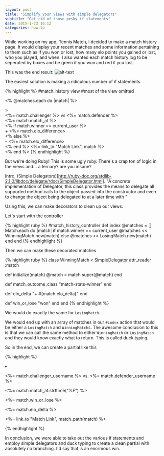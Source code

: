 ```yaml
---
layout: post
title: "Simplify your views with simple delegators"
subtitle: "Get rid of those pesky if statements"
date: 2015-1-23 16:12
categories: how-to
---
```


While working on my app, Tennis Match, I decided to make a match history page.
It would display your recent matches and some information pertaining to them
such as if you won or lost, how many elo points you gained or lost, who you
played, and when. I also wanted each match history log to be seperated by boxes
and be green if you won and red if you lost.

This was the end result:
![alt-text](https://cloud.githubusercontent.com/assets/8673900/5492223/87060d8c-86ad-11e4-9c64-941f86a40754.png)

The easiest solution is making a ridiculous number of if statements.

{% highlight %}
#match_history view
#most of the view omitted

<% @matches.each do |match| %>
  <div class=<% if match.winner == current_user ? "winning_class" : "losing_class" %>>
    <div><%= match.challenger %> vs <%= match.defender %></div>
    <div><%= match.match_at %></div>
    <% if match.winner == current_user %>
      <div>+ <%= match.elo_difference></div>
    <% else %>
      <div>- <%= match.elo_difference></div>
    <% end %>
    <%= link_to "Match Link", match %>
  </div>
<% end %>
{% endhighlight %}

But we're doing Ruby! This is some ugly ruby. There's a crap ton of logic in the
views and... a ternary? are you insane?

Intro, (Simple
Delegators)[http://ruby-doc.org/stdlib-2.1.0/libdoc/delegate/rdoc/SimpleDelegator.html].
 "A concrete implementation of Delegator, this class provides the means to delegate all supported method
calls to the object passed into the constructor and even to change the object
being delegated to at a later time with "

Using this, we can make decorators to clean up our views.

Let's start with the controller

{% highlight ruby %}
#match_history_controller
def index
  @matches = []
  Match.each do |match|
    if match.winner == current_user
      @matches << WinningMatch.new(match)
    else
      @matches << LosingMatch.new(match)
  end
end
{% endhighlight %}

Then we can make these decorated matches

{% highlight ruby %}
class WinningMatch < SimpleDelegator
  attr_reader :match

  def initialize(match)
    @match = match
    super(@match)
  end

  def match_outcome_class
    "match-stats-winner"
  end

  def elo_delta
    "+ #{match.elo_delta}"
  end

  def win_or_lose
    "won"
  end
end
{% endhighlight %}

We would do exactly the same for `LosingMatch`.

We would end up with an array of matches in our `#index` action
that would be either a `LosingMatch` and `WinningMatch`s. The awesome conclusion
to this is that we can call the same method to either `WinningMatch` or
`LosingMatch` and they would know exactly what to return. This is called duck
typing.

So in the end, we can create a partial like this

{% highlight %}
<li class="<%= match.match_outcome_class %>">
<div class="match-stats">
  <p class="username"><%= match.challenger_username %> vs. <%= match.defender_username %></p>
  <p><%= match.match_at.strftime("%F") %></p>
  <p><%= match.win_or_lose %></p>
  <p><%= match.elo_delta %> </p>
  <p class="match-link"><%= link_to "Match Link", match_path(match) %></p>
</div>
</li>
{% endhighlight %}

In conclusion, we were able to take out the various if statements and employ simple
delegators and duck typing to create a clean partial with absolutely no
branching. I'd say that is an enormous win.
